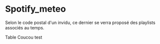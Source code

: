 # Spotify_meteo
Selon le code postal d'un invidu, ce dernier se verra proposé des playlists associés au temps.

Table
Coucou test